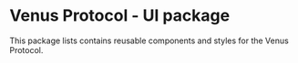 # Venus Protocol - UI package

This package lists contains reusable components and styles for the Venus Protocol.
